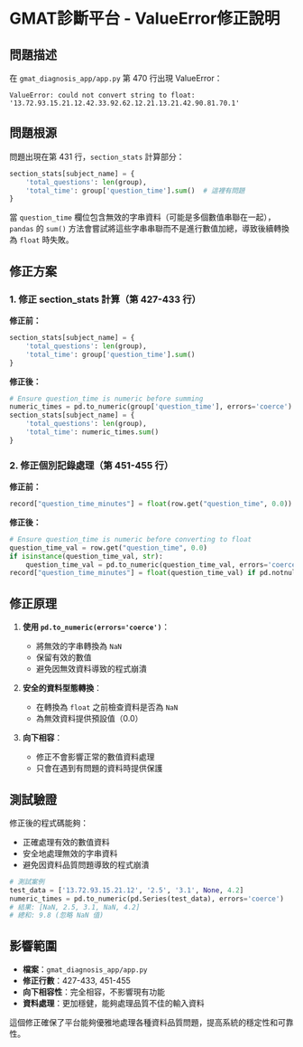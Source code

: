 # GMAT診斷平台 - ValueError修正說明

## 問題描述

在 `gmat_diagnosis_app/app.py` 第 470 行出現 ValueError：

```
ValueError: could not convert string to float: '13.72.93.15.21.12.42.33.92.62.12.21.13.21.42.90.81.70.1'
```

## 問題根源

問題出現在第 431 行，`section_stats` 計算部分：

```python
section_stats[subject_name] = {
    'total_questions': len(group),
    'total_time': group['question_time'].sum()  # 這裡有問題
}
```

當 `question_time` 欄位包含無效的字串資料（可能是多個數值串聯在一起），`pandas` 的 `sum()` 方法會嘗試將這些字串串聯而不是進行數值加總，導致後續轉換為 `float` 時失敗。

## 修正方案

### 1. 修正 section_stats 計算（第 427-433 行）

**修正前：**
```python
section_stats[subject_name] = {
    'total_questions': len(group),
    'total_time': group['question_time'].sum()
}
```

**修正後：**
```python
# Ensure question_time is numeric before summing
numeric_times = pd.to_numeric(group['question_time'], errors='coerce')
section_stats[subject_name] = {
    'total_questions': len(group),
    'total_time': numeric_times.sum()
}
```

### 2. 修正個別記錄處理（第 451-455 行）

**修正前：**
```python
record["question_time_minutes"] = float(row.get("question_time", 0.0))
```

**修正後：**
```python
# Ensure question_time is numeric before converting to float
question_time_val = row.get("question_time", 0.0)
if isinstance(question_time_val, str):
    question_time_val = pd.to_numeric(question_time_val, errors='coerce')
record["question_time_minutes"] = float(question_time_val) if pd.notnull(question_time_val) else 0.0
```

## 修正原理

1. **使用 `pd.to_numeric(errors='coerce')`**：
   - 將無效的字串轉換為 `NaN`
   - 保留有效的數值
   - 避免因無效資料導致的程式崩潰

2. **安全的資料型態轉換**：
   - 在轉換為 `float` 之前檢查資料是否為 `NaN`
   - 為無效資料提供預設值（0.0）

3. **向下相容**：
   - 修正不會影響正常的數值資料處理
   - 只會在遇到有問題的資料時提供保護

## 測試驗證

修正後的程式碼能夠：
- 正確處理有效的數值資料
- 安全地處理無效的字串資料
- 避免因資料品質問題導致的程式崩潰

```python
# 測試案例
test_data = ['13.72.93.15.21.12', '2.5', '3.1', None, 4.2]
numeric_times = pd.to_numeric(pd.Series(test_data), errors='coerce')
# 結果: [NaN, 2.5, 3.1, NaN, 4.2]
# 總和: 9.8 (忽略 NaN 值)
```

## 影響範圍

- **檔案**：`gmat_diagnosis_app/app.py`
- **修正行數**：427-433, 451-455
- **向下相容性**：完全相容，不影響現有功能
- **資料處理**：更加穩健，能夠處理品質不佳的輸入資料

這個修正確保了平台能夠優雅地處理各種資料品質問題，提高系統的穩定性和可靠性。 
